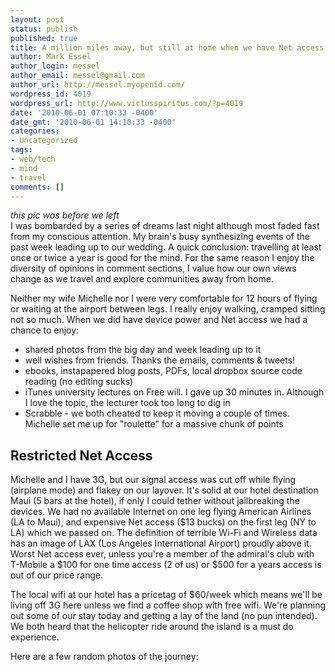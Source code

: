 ```yaml
---
layout: post
status: publish
published: true
title: A million miles away, but still at home when we have Net access
author: Mark Essel
author_login: messel
author_email: messel@gmail.com
author_url: http://messel.myopenid.com/
wordpress_id: 4019
wordpress_url: http://www.victusspiritus.com/?p=4019
date: '2010-06-01 07:10:33 -0400'
date_gmt: '2010-06-01 14:10:33 -0400'
categories:
- Uncategorized
tags:
- web/tech
- mind
- travel
comments: []
---
```

<p><a href="http://www.victusspiritus.com/wp-content/uploads/2010/06/l_2048_1536_46EEA34B-5B04-47A2-B543-BAB279F8FDD2.jpeg"><img src="http://www.victusspiritus.com/wp-content/uploads/2010/06/l_2048_1536_46EEA34B-5B04-47A2-B543-BAB279F8FDD2.jpeg" alt="" class="alignnone size-full" /></a><br />
<I>this pic was before we left</I><br />
I was bombarded by a series of dreams last night although most faded fast from my conscious attention. My brain's busy synthesizing events of the past week leading up to our wedding. A quick conclusion: travelling at least once or twice a year is good for the mind. For the same reason I enjoy the diversity of opinions in comment sections, I value how our own views change as we travel and explore communities away from home.</p>
<p>Neither my wife Michelle nor I were very comfortable for 12 hours of flying or waiting at the airport between legs. I really enjoy walking, cramped sitting not so much. When we did have device power and Net access we had a chance to enjoy:</p>
<ul>
<li>shared photos from the big day and week leading up to it</li>
<li>well wishes from friends. Thanks the emails, comments & tweets!</li>
<li>ebooks,  instapapered blog posts, PDFs, local dropbox source code reading (no editing sucks)</li>
<li>iTunes university lectures on Free will. I gave up 30 minutes in. Although I love the topic, the lecturer took too long to dig in</li>
<li>Scrabble - we both cheated to keep it moving a couple of times. Michelle set me up for "roulette" for a massive chunk of points</li>
</ul>
<h2>Restricted Net Access</h2>
<p>Michelle and I have 3G, but our signal access was cut off while flying (airplane mode) and flakey on our layover. It's solid at our hotel destination Maui (5 bars at the hotel), if only I could tether without jailbreaking the devices. We had no available Internet on one leg flying American Airlines (LA to Maui), and expensive Net access ($13 bucks) on the first leg (NY to LA) which we passed on. The definition of terrible Wi-Fi and Wireless data has an image of LAX (Los Angeles International Airport) proudly above it. Worst Net access ever, unless you're a member of the admiral's club with T-Mobile a $100 for one time access (2 of us) or $500 for a years access is out of our price range.</p>
<p>The local wifi at our hotel has a pricetag of $60/week which means we'll be living off 3G here unless we find a coffee shop with free wifi. We're planning out some of our stay today and getting a lay of the land (no pun intended). We both heard that the helicopter ride around the island is a must do experience.</p>
<p>Here are a few random photos of the journey:<a href="http://www.victusspiritus.com/wp-content/uploads/2010/06/p_2048_1536_429F2B85-FF2D-4526-B07C-583C8739795B.jpeg"><img src="http://www.victusspiritus.com/wp-content/uploads/2010/06/p_2048_1536_429F2B85-FF2D-4526-B07C-583C8739795B.jpeg" alt="" class="alignnone size-full" /></a></p>
<p><a href="http://www.victusspiritus.com/wp-content/uploads/2010/06/p_2048_1536_4F442A14-4FFD-4465-94B3-EB47FD2C201D.jpeg"><img src="http://www.victusspiritus.com/wp-content/uploads/2010/06/p_2048_1536_4F442A14-4FFD-4465-94B3-EB47FD2C201D.jpeg" alt="" class="alignnone size-full" /></a></p>
<p><a href="http://www.victusspiritus.com/wp-content/uploads/2010/06/p_800_600_22822CDC-F0E2-47B5-8F02-62425D7F4B51.jpeg"><img src="http://www.victusspiritus.com/wp-content/uploads/2010/06/p_800_600_22822CDC-F0E2-47B5-8F02-62425D7F4B51.jpeg" alt="" class="alignnone size-full" /></a></p>
